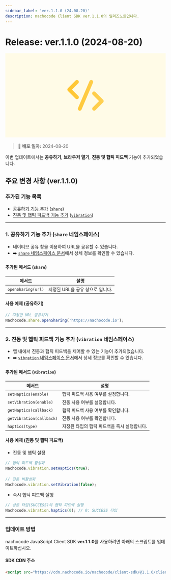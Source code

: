 ```yaml
---
sidebar_label: 'ver.1.1.0 (24.08.20)'
description: nachocode Client SDK ver.1.1.0의 릴리즈노트입니다.
---
```


# Release: ver.1.1.0 (2024-08-20)

![sdk_detail](/img/docs/releases/release_note_sdk_detail.png)

> 🔔 **배포 일자:** 2024-08-20

이번 업데이트에서는 **공유하기**, **브라우저 열기**, **진동 및 햅틱 피드백** 기능이 추가되었습니다.

## 주요 변경 사항 (ver.1.1.0)

### 추가된 기능 목록

- [공유하기 기능 추가](#1-공유하기-기능-추가-share-네임스페이스) ([`share`](../../namespaces/share))
- [진동 및 햅틱 피드백 기능 추가](#2-진동-및-햅틱-피드백-기능-추가-vibration-네임스페이스) ([`vibration`](../../namespaces/vibration))

---

### 1. 공유하기 기능 추가 (`share` 네임스페이스)

- 네이티브 공유 창을 이용하여 URL을 공유할 수 있습니다.
- ➡️ [`share` 네임스페이스 문서](../../namespaces/share)에서 상세 정보를 확인할 수 있습니다.

#### 추가된 메서드 (`share`)

| 메서드             | 설명                             |
| ------------------ | -------------------------------- |
| `openSharing(url)` | 지정된 URL을 공유 창으로 엽니다. |

#### 사용 예제 (공유하기)

```javascript
// 지정한 URL 공유하기
Nachocode.share.openSharing('https://nachocode.io');
```

---

### 2. 진동 및 햅틱 피드백 기능 추가 (`vibration` 네임스페이스)

- 앱 내에서 진동과 햅틱 피드백을 제어할 수 있는 기능이 추가되었습니다.
- ➡️ [`vibration` 네임스페이스 문서](../../namespaces/vibration)에서 상세 정보를 확인할 수 있습니다.

#### 추가된 메서드 (`vibration`)

| 메서드                   | 설명                                         |
| ------------------------ | -------------------------------------------- |
| `setHaptics(enable)`     | 햅틱 피드백 사용 여부를 설정합니다.          |
| `setVibration(enable)`   | 진동 사용 여부를 설정합니다.                 |
| `getHaptics(callback)`   | 햅틱 피드백 사용 여부를 확인합니다.          |
| `getVibration(callback)` | 진동 사용 여부를 확인합니다.                 |
| `haptics(type)`          | 지정된 타입의 햅틱 피드백을 즉시 실행합니다. |

#### 사용 예제 (진동 및 햅틱 피드백)

- 진동 및 햅틱 설정

```javascript
// 햅틱 피드백 활성화
Nachocode.vibration.setHaptics(true);

// 진동 비활성화
Nachocode.vibration.setVibration(false);
```

- 즉시 햅틱 피드백 실행

```javascript
// 성공 타입(SUCCESS)의 햅틱 피드백 실행
Nachocode.vibration.haptics(0); // 0: SUCCESS 타입
```

---

### 업데이트 방법

nachocode JavaScript Client SDK **ver.1.1.0**를 사용하려면 아래의 스크립트를 업데이트하십시오.

#### SDK CDN 주소

```html
<script src="https://cdn.nachocode.io/nachocode/client-sdk/@1.1.0/client-sdk.min.js"></script>
```
